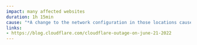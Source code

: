 ```yaml
---
impact: many affected websites
duration: 1h 15min
cause: "*A change to the network configuration in those locations caused an outage*"
links:
- https://blog.cloudflare.com/cloudflare-outage-on-june-21-2022
---
```

